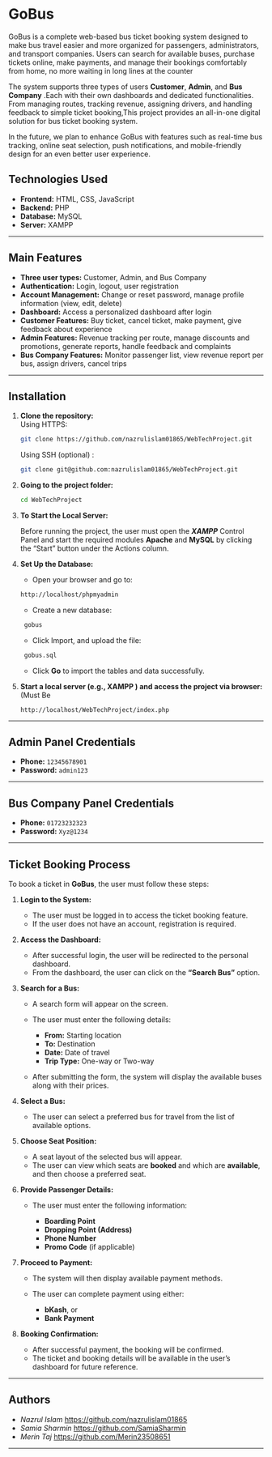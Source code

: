 #  GoBus
GoBus is a complete web-based bus ticket booking system designed to make bus travel easier and more organized for passengers, administrators, and transport companies. Users can search for available buses, purchase tickets online, make payments, and manage their bookings comfortably from home, no more waiting in long lines at the counter

The system supports three types of users **Customer**, **Admin**, and **Bus Company** .Each with their own dashboards and dedicated functionalities. From managing routes, tracking revenue, assigning drivers, and handling feedback to simple ticket booking,This project provides an all-in-one digital solution for bus ticket booking system.

In the future, we plan to enhance GoBus with features such as real-time bus tracking, online seat selection, push notifications, and mobile-friendly design for an even better user experience.


## Technologies Used
- **Frontend:** HTML, CSS, JavaScript  
- **Backend:** PHP  
- **Database:** MySQL  
- **Server:** XAMPP
---

## Main Features
-  **Three user types:**  Customer, Admin, and Bus Company
-  **Authentication:**  Login, logout, user registration
-  **Account Management:**  Change or reset password, manage profile information (view, edit, delete)
-  **Dashboard:**  Access a personalized dashboard after login
-  **Customer Features:**  Buy ticket, cancel ticket, make payment, give feedback about experience
-  **Admin Features:**  Revenue tracking per route, manage discounts and promotions, generate reports, handle feedback and complaints
-  **Bus Company Features:**  Monitor passenger list, view revenue report per bus, assign drivers, cancel trips

---

## Installation
1. **Clone the repository:**  
   Using HTTPS:  
     ```sh
     git clone https://github.com/nazrulislam01865/WebTechProject.git
     ```  
   Using SSH (optional) :  
     ```sh
     git clone git@github.com:nazrulislam01865/WebTechProject.git
     ```
2. **Going to the project folder:**  
   ```sh
   cd WebTechProject
   ```
3. **To Start the Local Server:**

   Before running the project, the user must open the ***XAMPP*** Control Panel and start the required modules **Apache** and **MySQL** by clicking the “Start” button under the      Actions column.
   
4. **Set Up the Database:**
    - Open your browser and go to:
     ```sh
    http://localhost/phpmyadmin
     ```
   - Create a new database:
    ```sh
     gobus
      ```
   - Click Import, and upload the file:
    ```sh
     gobus.sql
     ```
   - Click **Go** to import the tables and data successfully.

5. **Start a local server (e.g., XAMPP ) and access the project via browser:**
   (Must Be
   ```
   http://localhost/WebTechProject/index.php
   ```
---
##  Admin Panel Credentials

- **Phone:** `12345678901`  
- **Password:** `admin123`  
---

##  Bus Company Panel Credentials

- **Phone:** `01723232323`  
- **Password:** `Xyz@1234`  
---

## Ticket Booking Process
To book a ticket in **GoBus**, the user must follow these steps:
1. **Login to the System:**
   * The user must be logged in to access the ticket booking feature.
   * If the user does not have an account, registration is required.

2. **Access the Dashboard:**
   * After successful login, the user will be redirected to the personal dashboard.
   * From the dashboard, the user can click on the **“Search Bus”** option.

3. **Search for a Bus:**
   * A search form will appear on the screen.
   * The user must enter the following details:

     * **From:** Starting location
     * **To:** Destination
     * **Date:** Date of travel
     * **Trip Type:** One-way or Two-way
   * After submitting the form, the system will display the available buses along with their prices.

4. **Select a Bus:**
   * The user can select a preferred bus for travel from the list of available options.

5. **Choose Seat Position:**
   * A seat layout of the selected bus will appear.
   * The user can view which seats are **booked** and which are **available**, and then choose a preferred seat.

6. **Provide Passenger Details:**
   * The user must enter the following information:

     * **Boarding Point**
     * **Dropping Point (Address)**
     * **Phone Number**
     * **Promo Code** (if applicable)

7. **Proceed to Payment:**
   * The system will then display available payment methods.
   * The user can complete payment using either:

     * **bKash**, or
     * **Bank Payment**

8. **Booking Confirmation:**
   * After successful payment, the booking will be confirmed.
   * The ticket and booking details will be available in the user’s dashboard for future reference.
---

## Authors
- *Nazrul Islam*
https://github.com/nazrulislam01865
- *Samia Sharmin*
https://github.com/SamiaSharmin
- *Merin Taj*
https://github.com/Merin23508651

---
